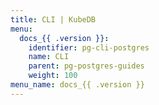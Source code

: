 ```yaml
---
title: CLI | KubeDB
menu:
  docs_{{ .version }}:
    identifier: pg-cli-postgres
    name: CLI
    parent: pg-postgres-guides
    weight: 100
menu_name: docs_{{ .version }}
---
```

